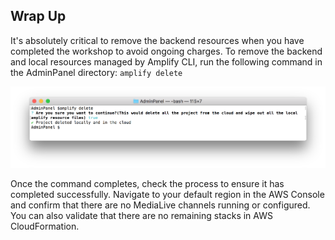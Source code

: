 ## Wrap Up

It's absolutely critical to remove the backend resources when you have completed the workshop to avoid ongoing charges. To remove the backend and local resources managed by Amplify CLI, run the following command in the AdminPanel directory: `amplify delete`

![delete](../.images/delete.png)

Once the command completes, check the process to ensure it has completed successfully. Navigate to your default region in the AWS Console and confirm that there are no MediaLive channels running or configured. You can also validate that there are no remaining stacks in AWS CloudFormation.
